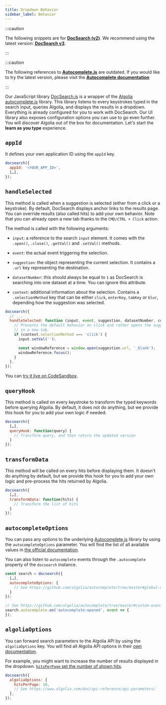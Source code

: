 ```yaml
---
title: Dropdown Behavior
sidebar_label: Behavior
---
```


:::caution

The following snippets are for **[DocSearch (v2)](https://github.com/algolia/docsearch/tree/master)**. We recommend using the latest version: **[DocSearch v3](/docs/DocSearch-v3)**.

:::

:::caution

The following references to **[Autocomplete.js](https://github.com/algolia/autocomplete/tree/master)** are outdated. If you would like to try the latest version, please visit the **[Autocomplete documentation](https://www.algolia.com/doc/ui-libraries/autocomplete/introduction/what-is-autocomplete/)**

:::

Our JavaScript library [DocSearch.js][7] is a wrapper of the [Algolia autocomplete.js][1] library. This library listens to every keystrokes typed in the search input, queries Algolia, and displays the results in a dropdown. Everything is already configured for you to work with DocSearch. Our UI library also exposes configuration options you can use to go even further. You will discover Algolia out of the box for documentation. Let's start the **learn as you type** experience.

## `appId`

It defines your own application ID using the `appId` key.

```javascript
docsearch({
  appId: '<YOUR_APP_ID>',
  […],
});
```

## `handleSelected`

This method is called when a suggestion is selected (either from a click or a keystroke). By default, DocSearch displays anchor links to the results page. You can override results (also called hits) to add your own behavior. Note that you can already open a new tab thanks to the `CMD/CTRL + Click` action.

The method is called with the following arguments:

- `input`: a reference to the search `input` element. It comes with the `.open()`, `.close()`, `.getVal()` and `.setVal()` methods.

- `event`: the actual event triggering the selection.

- `suggestion`: the object representing the current selection. It contains a `.url` key representing the destination.

- `datasetNumber`: this should always be equal to `1` as DocSearch is searching into one dataset at a time. You can ignore this attribute.

- `context`: additional information about the selection. Contains a `.selectionMethod` key that can be either `click`, `enterKey`, `tabKey` or `blur`, depending how the suggestion was selected.

```javascript
docsearch({
  // ...
  handleSelected: function (input, event, suggestion, datasetNumber, context) {
    // Prevents the default behavior on click and rather opens the suggestion
    // in a new tab.
    if (context.selectionMethod === 'click') {
      input.setVal('');

      const windowReference = window.open(suggestion.url, '_blank');
      windowReference.focus();
    }
  },
});
```

You can [try it live on CodeSandbox][3].

## `queryHook`

This method is called on every keystroke to transform the typed keywords before querying Algolia. By default, it does not do anything, but we provide this hook for you to add your own logic if needed.

```javascript
docsearch({
  […],
  queryHook: function(query) {
    // Transform query, and then return the updated version
  }
});
```

## `transformData`

This method will be called on every hits before displaying them. It doesn't do anything by default, but we provide this hook for you to add your own logic and pre-process the hits returned by Algolia.

```javascript
docsearch({
  […],
  transformData: function(hits) {
    // Transform the list of hits
  }
});
```

## `autocompleteOptions`

You can pass any options to the underlying [Autocomplete.js](https://github.com/algolia/autocomplete/tree/master) library by using the `autocompleteOptions` parameter. You will find the list of all available values in [the official documentation][4].

You can also listen to `autocomplete` events through the `.autocomplete` property of the `docsearch` instance.

```javascript
const search = docsearch({
  […],
  autocompleteOptions: {
    // See https://github.com/algolia/autocomplete/tree/master#global-options
  }
});

// See https://github.com/algolia/autocomplete/tree/master#custom-events
search.autocomplete.on('autocomplete:opened', event => {
});
```

## `algoliaOptions`

You can forward search parameters to the Algolia API by using the `algoliaOptions` key. You will find all Algolia API options in their [own documentation][5].

For example, you might want to increase the number of results displayed in the dropdown. [`hitsPerPage` set the number of shown hits][6].

```javascript
docsearch({
  algoliaOptions: {
    hitsPerPage: 10,
    // See https://www.algolia.com/doc/api-reference/api-parameters/
  },
});
```

[1]: https://github.com/algolia/autocomplete/tree/master
[2]: run-your-own.md
[3]: https://codesandbox.io/s/docsearchjs-open-in-new-tab-tgs2h
[4]: https://github.com/algolia/autocomplete/tree/master#global-options
[5]: https://www.algolia.com/doc/api-reference/api-parameters/
[6]: https://www.algolia.com/doc/api-reference/api-parameters/hitsPerPage/
[7]: https://github.com/algolia/docsearch.js
